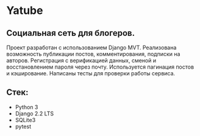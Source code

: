 # Yatube

## Социальная сеть для блогеров.

Проект разработан с использованием Django MVT. Реализована возможность публикации постов, комментирования, подписки на авторов. Регистрация с верификацией данных, сменой и восстановлением пароля через почту. Используется пагинация постов и кэширование. Написаны тесты для проверки работы сервиса.

## Стек:
- Python 3
- Django 2.2 LTS
- SQLite3
- pytest
